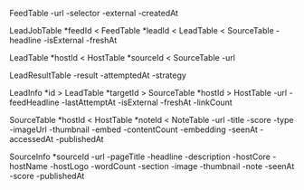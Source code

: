 FeedTable
-url
-selector
-external
-createdAt

LeadJobTable
*feedId < FeedTable
*leadId < LeadTable < SourceTable
-headline
-isExternal
-freshAt

LeadTable
*hostId < HostTable
*sourceId < SourceTable
-url

LeadResultTable
-result
-attemptedAt
-strategy

LeadInfo
*id > LeadTable
*targetId > SourceTable
*hostId > HostTable
-url
-feedHeadline
-lastAttemptAt
-isExternal
-freshAt
-linkCount

SourceTable
*hostId < HostTable
*noteId < NoteTable
-url
-title
-score
-type
-imageUrl
-thumbnail
-embed
-contentCount
-embedding
-seenAt
-accessedAt
-publishedAt

SourceInfo
*sourceId
-url
-pageTitle
-headline
-description
-hostCore
-hostName
-hostLogo
-wordCount
-section
-image
-thumbnail
-note
-seenAt
-score
-publishedAt
